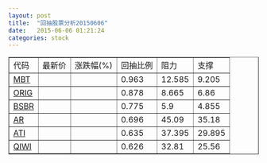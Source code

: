 ```yaml
---
layout: post
title:  "回抽股票分析20150606"
date:   2015-06-06 01:21:24
categories: stock
---
```

<script type="text/javascript">
var stockList = []
stockList.push('gb_mbt');
stockList.push('gb_orig');
stockList.push('gb_bsbr');
stockList.push('gb_ar');
stockList.push('gb_ati');
stockList.push('gb_qiwi');
</script>
<table border="1">
 <tr>
 <td>代码</td>
 <td>最新价</td>
 <td>涨跌幅(%)</td>
 <td>回抽比例</td>
 <td>阻力</td>
 <td>支撑</td>
</tr>
  <tr id="mbt">
  <td><a href="http://stock.finance.sina.com.cn/usstock/quotes/MBT.html" target="_blank">MBT</a></td><td></td><td></td><td>0.963</td><td>12.585</td><td>9.205</td></tr>
  <tr id="orig">
  <td><a href="http://stock.finance.sina.com.cn/usstock/quotes/ORIG.html" target="_blank">ORIG</a></td><td></td><td></td><td>0.878</td><td>8.665</td><td>6.86</td></tr>
  <tr id="bsbr">
  <td><a href="http://stock.finance.sina.com.cn/usstock/quotes/BSBR.html" target="_blank">BSBR</a></td><td></td><td></td><td>0.775</td><td>5.9</td><td>4.855</td></tr>
  <tr id="ar">
  <td><a href="http://stock.finance.sina.com.cn/usstock/quotes/AR.html" target="_blank">AR</a></td><td></td><td></td><td>0.696</td><td>45.09</td><td>35.18</td></tr>
  <tr id="ati">
  <td><a href="http://stock.finance.sina.com.cn/usstock/quotes/ATI.html" target="_blank">ATI</a></td><td></td><td></td><td>0.635</td><td>37.395</td><td>29.895</td></tr>
  <tr id="qiwi">
  <td><a href="http://stock.finance.sina.com.cn/usstock/quotes/QIWI.html" target="_blank">QIWI</a></td><td></td><td></td><td>0.626</td><td>32.81</td><td>25.56</td></tr>
</table>
